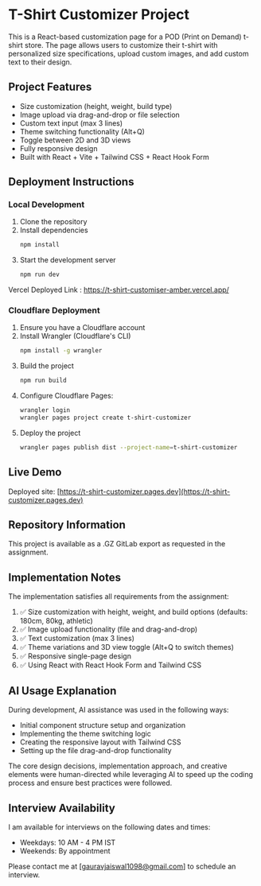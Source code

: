 # T-Shirt Customizer Project

This is a React-based customization page for a POD (Print on Demand) t-shirt store. The page allows users to customize their t-shirt with personalized size specifications, upload custom images, and add custom text to their design.

## Project Features

- Size customization (height, weight, build type)
- Image upload via drag-and-drop or file selection
- Custom text input (max 3 lines)
- Theme switching functionality (Alt+Q)
- Toggle between 2D and 3D views
- Fully responsive design
- Built with React + Vite + Tailwind CSS + React Hook Form

## Deployment Instructions

### Local Development

1. Clone the repository
2. Install dependencies
   ```bash
   npm install
   ```
3. Start the development server
   ```bash
   npm run dev
   ```
Vercel Deployed Link : https://t-shirt-customiser-amber.vercel.app/
### Cloudflare Deployment

1. Ensure you have a Cloudflare account
2. Install Wrangler (Cloudflare's CLI)
   ```bash
   npm install -g wrangler
   ```
3. Build the project
   ```bash
   npm run build
   ```
4. Configure Cloudflare Pages:
   ```bash
   wrangler login
   wrangler pages project create t-shirt-customizer
   ```
5. Deploy the project
   ```bash
   wrangler pages publish dist --project-name=t-shirt-customizer
   ```

## Live Demo

Deployed site: [https://t-shirt-customizer.pages.dev](https://t-shirt-customizer.pages.dev)

## Repository Information

This project is available as a .GZ GitLab export as requested in the assignment.

## Implementation Notes

The implementation satisfies all requirements from the assignment:

1. ✅ Size customization with height, weight, and build options (defaults: 180cm, 80kg, athletic)
2. ✅ Image upload functionality (file and drag-and-drop)
3. ✅ Text customization (max 3 lines)
4. ✅ Theme variations and 3D view toggle (Alt+Q to switch themes)
5. ✅ Responsive single-page design
6. ✅ Using React with React Hook Form and Tailwind CSS

## AI Usage Explanation

During development, AI assistance was used in the following ways:
- Initial component structure setup and organization
- Implementing the theme switching logic
- Creating the responsive layout with Tailwind CSS
- Setting up the file drag-and-drop functionality

The core design decisions, implementation approach, and creative elements were human-directed while leveraging AI to speed up the coding process and ensure best practices were followed.

## Interview Availability

I am available for interviews on the following dates and times:
- Weekdays: 10 AM - 4 PM IST
- Weekends: By appointment

Please contact me at [gauravjaiswal1098@gmail.com] to schedule an interview.
